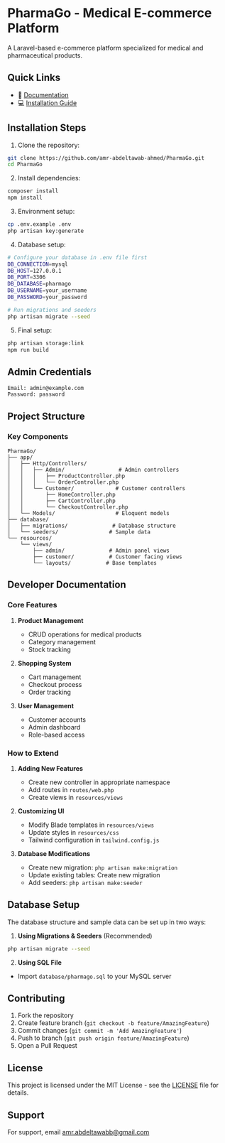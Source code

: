 # PharmaGo - Medical E-commerce Platform

A Laravel-based e-commerce platform specialized for medical and pharmaceutical products.

## Quick Links
- 📝 [Documentation](docs/README.md)
- 💻 [Installation Guide](#installation)

## Installation Steps

1. Clone the repository:
```bash
git clone https://github.com/amr-abdeltawab-ahmed/PharmaGo.git
cd PharmaGo
```

2. Install dependencies:
```bash
composer install
npm install
```

3. Environment setup:
```bash
cp .env.example .env
php artisan key:generate
```

4. Database setup:
```bash
# Configure your database in .env file first
DB_CONNECTION=mysql
DB_HOST=127.0.0.1
DB_PORT=3306
DB_DATABASE=pharmago
DB_USERNAME=your_username
DB_PASSWORD=your_password

# Run migrations and seeders
php artisan migrate --seed
```

5. Final setup:
```bash
php artisan storage:link
npm run build
```

## Admin Credentials
```
Email: admin@example.com
Password: password
```

## Project Structure

### Key Components

```
PharmaGo/
├── app/
│   ├── Http/Controllers/
│   │   ├── Admin/                 # Admin controllers
│   │   │   ├── ProductController.php
│   │   │   └── OrderController.php
│   │   └── Customer/             # Customer controllers
│   │       ├── HomeController.php
│   │       ├── CartController.php
│   │       └── CheckoutController.php
│   └── Models/                   # Eloquent models
├── database/
│   ├── migrations/              # Database structure
│   └── seeders/                # Sample data
└── resources/
    └── views/
        ├── admin/              # Admin panel views
        ├── customer/           # Customer facing views
        └── layouts/           # Base templates
```

## Developer Documentation

### Core Features
1. **Product Management**
   - CRUD operations for medical products
   - Category management
   - Stock tracking

2. **Shopping System**
   - Cart management
   - Checkout process
   - Order tracking

3. **User Management**
   - Customer accounts
   - Admin dashboard
   - Role-based access

### How to Extend

1. **Adding New Features**
   - Create new controller in appropriate namespace
   - Add routes in `routes/web.php`
   - Create views in `resources/views`

2. **Customizing UI**
   - Modify Blade templates in `resources/views`
   - Update styles in `resources/css`
   - Tailwind configuration in `tailwind.config.js`

3. **Database Modifications**
   - Create new migration: `php artisan make:migration`
   - Update existing tables: Create new migration
   - Add seeders: `php artisan make:seeder`

## Database Setup

The database structure and sample data can be set up in two ways:

1. **Using Migrations & Seeders** (Recommended)
```bash
php artisan migrate --seed
```

2. **Using SQL File**
- Import `database/pharmago.sql` to your MySQL server

## Contributing
1. Fork the repository
2. Create feature branch (`git checkout -b feature/AmazingFeature`)
3. Commit changes (`git commit -m 'Add AmazingFeature'`)
4. Push to branch (`git push origin feature/AmazingFeature`)
5. Open a Pull Request

## License
This project is licensed under the MIT License - see the [LICENSE](LICENSE) file for details.

## Support
For support, email amr.abdeltawabb@gmail.com
